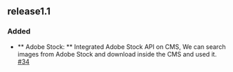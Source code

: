 ## release1.1

### Added
- ** Adobe Stock: ** Integrated Adobe Stock API on CMS, We can search images from Adobe Stock and download inside the CMS and used it. [#34](https://github.com/hotwax/themeclean-flex/pull/34)